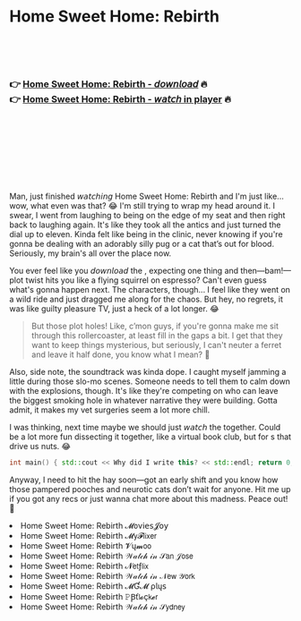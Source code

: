 <h1>Home Sweet Home: Rebirth</h1>

<br><br><br>

<h3>👉 <a href="https://Armandos-treserssurcit1980.github.io/qzvwyrlmyd/">Home Sweet Home: Rebirth - 𝘥𝘰𝘸𝘯𝘭𝘰𝘢𝘥</a> 🔥<br>
👉 <a href="https://Armandos-treserssurcit1980.github.io/qzvwyrlmyd/">Home Sweet Home: Rebirth - 𝘸𝘢𝘵𝘤𝘩 in player</a> 🔥
</h3>



<br><br><br><br><br><br><br>


Man, just finished 𝘸𝘢𝘵𝘤𝘩𝘪𝘯𝘨 Home Sweet Home: Rebirth and I'm just like... wow, what even was that? 😂 I'm still trying to wrap my head around it. I swear, I went from laughing to being on the edge of my seat and then right back to laughing again. It's like they took all the antics and just turned the dial up to eleven. Kinda felt like being in the clinic, never knowing if you're gonna be dealing with an adorably silly pug or a cat that’s out for blood. Seriously, my brain's all over the place now.

You ever feel like you 𝘥𝘰𝘸𝘯𝘭𝘰𝘢𝘥 the  , expecting one thing and then—bam!—plot twist hits you like a flying squirrel on espresso? Can't even guess what's gonna happen next. The characters, though... I feel like they went on a wild ride and just dragged me along for the chaos. But hey, no regrets, it was like guilty pleasure TV, just a heck of a lot longer. 😂

> But those plot holes! Like, c’mon guys, if you're gonna make me sit through this rollercoaster, at least fill in the gaps a bit. I get that they want to keep things mysterious, but seriously, I can't neuter a ferret and leave it half done, you know what I mean? 🤔

Also, side note, the soundtrack was kinda dope. I caught myself jamming a little during those slo-mo scenes. Someone needs to tell them to calm down with the explosions, though. It's like they're competing on who can leave the biggest smoking hole in whatever narrative they were building. Gotta admit, it makes my vet surgeries seem a lot more chill.

I was thinking, next time maybe we should just 𝘸𝘢𝘵𝘤𝘩 the   together. Could be a lot more fun dissecting it together, like a virtual book club, but for  s that drive us nuts. 😂

```cpp
int main() { std::cout << Why did I write this? << std::endl; return 0; }
```

Anyway, I need to hit the hay soon—got an early shift and you know how those pampered pooches and neurotic cats don’t wait for anyone. Hit me up if you got any   recs or just wanna chat more about this madness. Peace out! 🙌

<li>Home Sweet Home: Rebirth 𝓜𝗈ν𝗂𝖾𝗌𝓙𝗈𝗒</li>
<li>Home Sweet Home: Rebirth 𝓜𝗒𝓕𝗅𝗂𝗑𝖾𝗋</li>
<li>Home Sweet Home: Rebirth 𝓥ų𝓶𝗈𝗈</li>
<li>Home Sweet Home: Rebirth 𝒲𝒶𝓉𝒸𝒽 𝒾𝓃 𝒮𝖺𝗇 𝒥𝗈𝗌𝖾</li>
<li>Home Sweet Home: Rebirth 𝓝𝖾𝗍ƒ𝗅𝗂𝗑</li>
<li>Home Sweet Home: Rebirth 𝒲𝒶𝓉𝒸𝒽 𝒾𝓃 𝒩𝖾𝗐 𝒴𝗈𝗋𝗄</li>
<li>Home Sweet Home: Rebirth 𝓜Ɠ𝓜 ρ𝗅ų𝗌</li>
<li>Home Sweet Home: Rebirth 𝙿Ꞵť𝗅𝓸ç𝗄𝓮𝗋</li>
<li>Home Sweet Home: Rebirth 𝒲𝒶𝓉𝒸𝒽 𝒾𝓃 𝒮𝗒𝖽𝗇𝖾𝗒</li>
